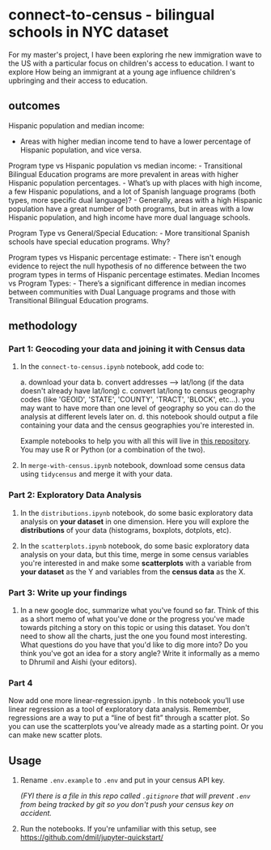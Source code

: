 # connect-to-census - bilingual schools in NYC dataset

For my master's project, I have been exploring rhe new immigration wave to the US with a particular focus on children's access to education. I want to explore How being an immigrant at a young age influence children's upbringing and their access to education. 

## outcomes

Hispanic population and median income:
   - Areas with higher median income tend to have a lower percentage of Hispanic population, and vice versa.
    
Program type vs Hispanic population vs median income:
    - Transitional Bilingual Education programs are more prevalent in areas with higher Hispanic population percentages.
    - What’s up with places with high income, a few Hispanic populations, and a lot of Spanish language programs (both types,  more specific dual language)? 
    - Generally, areas with a high Hispanic population have a great number of both programs, but in areas with a low Hispanic population, and high income have         more dual language schools.

Program Type vs General/Special Education:
    - More transitional Spanish schools have special education programs. Why?
    
Program types vs Hispanic percentage estimate:
    - There isn't enough evidence to reject the null hypothesis of no difference between the two program types in terms of Hispanic percentage estimates.
Median Incomes vs Program Types:
    - There’s a significant difference in median incomes between communities with Dual Language programs and those with Transitional Bilingual Education programs.



## methodology
### Part 1: Geocoding your data and joining it with Census data

1. In the `connect-to-census.ipynb` notebook, add code to:

    a. download your data
    b. convert addresses --> lat/long (if the data doesn't already have lat/long)
    c. convert lat/long to census geography codes (like 'GEOID', 'STATE', 'COUNTY', 'TRACT', 'BLOCK', etc...). you may want to have more than one level of geography so you can do the analysis at different levels later on.
    d. this notebook should output a file containing your data and the census geographies you're interested in.

    Example notebooks to help you with all this will live in [this repository](https://github.com/data4news/census-examples). You may use R or Python (or a combination of the two).


2. In `merge-with-census.ipynb` notebook, download some census data using `tidycensus` and merge it with your data.

### Part 2: Exploratory Data Analysis

1. In the `distributions.ipynb` notebook, do some basic exploratory data analysis on **your dataset** in one dimension. Here you will explore the **distributions** of your data (histograms, boxplots, dotplots, etc).

2. In the `scatterplots.ipynb` notebook, do some basic exploratory data analysis on your data, but this time, merge in some census variables you're interested in and make some **scatterplots** with a variable from **your dataset** as the Y and variables from the **census data** as the X. 

### Part 3: Write up your findings

1. In a new google doc, summarize what you've found so far. Think of this as a short memo of what you've done or the progress you've made towards pitching a story on this topic or using this dataset. You don't need to show all the charts, just the one you found most interesting. What questions do you have that you'd like to dig more into? Do you think you've got an idea for a story angle? Write it informally as a memo to Dhrumil and Aishi (your editors). 

### Part 4
Now add one more linear-regression.ipynb . In this notebook you’ll use linear regression as a tool of exploratory data analysis. Remember, regressions are a way to put a “line of best fit” through a scatter plot. So you can use the scatterplots you’ve already made as a starting point. Or you can make new scatter plots. 

## Usage

1. Rename `.env.example` to `.env` and put in your census API key. 
   
    _(FYI there is a file in this repo called `.gitignore` that will prevent `.env` from being tracked by git so you don't push your census key on accident._

2. Run the notebooks. If you're unfamiliar with this setup, see https://github.com/dmil/jupyter-quickstart/

